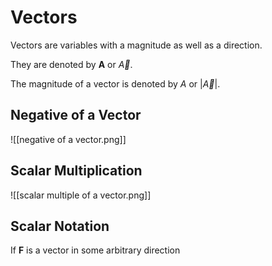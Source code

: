 # Vectors

Vectors are variables with a magnitude as well as a direction.

They are denoted by **A** or *${\vec{A}}$*.

The magnitude of a vector is denoted by *A* or |*${\vec{A}}$*|.

## Negative of a Vector

![[negative of a vector.png]]

## Scalar Multiplication
![[scalar multiple of a vector.png]]


## Scalar Notation
If **F** is a vector in some arbitrary direction